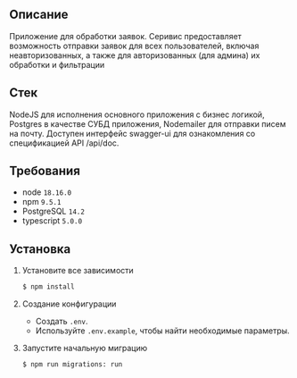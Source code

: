 ## Описание
Приложение для обработки заявок.
Серивис предоставляет возможность отправки заявок для всех пользователей, включая неавторизованных, 
а также для авторизованных (для админа) их обработки и фильтрации


## Стек

NodeJS для исполнения основного приложения с бизнес логикой, Postgres в качестве СУБД приложения,
Nodemailer для отправки писем на почту. 
Доступен интерфейс swagger-ui для ознакомления со спецификацией API /api/doc.


## Требования

- node `18.16.0`
- npm `9.5.1`
- PostgreSQL `14.2`
- typescript `5.0.0`

## Установка

1. Установите все зависимости
    ```bash
    $ npm install
    ```
2. Создание конфигурации
    - Создать `.env`.
    - Используйте `.env.example`, чтобы найти необходимые параметры.

3. Запустите начальную миграцию
   ```bash
   $ npm run migrations: run
   ```





